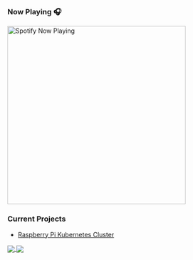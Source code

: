 <!--
**gregnrobinson/gregnrobinson** is a ✨ _special_ ✨ repository because its `README.md` (this file) appears on your GitHub profile.

Here are some ideas to get you started:

- 🔭 I’m currently working on ...
- 🌱 I’m currently learning ...
- 👯 I’m looking to collaborate on ...
- 🤔 I’m looking for help with ...
- 💬 Ask me about ...
- 📫 How to reach me: ...
- 😄 Pronouns: ...
- ⚡ Fun fact: ...
-->

### Now Playing 🎧

[<img src="https://spotify-now-playing-cyan-seven.vercel.app/api/spotify-playing" alt="Spotify Now Playing" width="400" />](https://open.spotify.com/user/gregnrobinson-ca)

### Current Projects
- <a href="https://pisite.gregrobinson.ca">Raspberry Pi Kubernetes Cluster</a>

<a href="https://github.com/gregnrobinson/github-readme-stats">
  <img align="center" src="https://github-readme-stats-gold-omega.vercel.app/api/pin/?username=gregnrobinson&repo=github-readme-stats" />
</a>
<a href="https://github.com/gregnrobinson/convoychat">
  <img align="center" src="https://github-readme-stats-gold-omega.vercel.app/api/pin/?username=gregnrobinson&repo=convoychat" />
</a>
